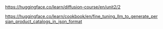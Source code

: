 https://huggingface.co/learn/diffusion-course/en/unit2/2

https://huggingface.co/learn/cookbook/en/fine_tuning_llm_to_generate_persian_product_catalogs_in_json_format
